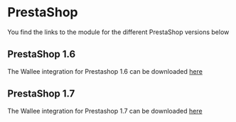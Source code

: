 # PrestaShop
You find the links to the module for the different PrestaShop versions below

## PrestaShop 1.6
The Wallee integration for Prestashop 1.6 can be downloaded [here](https://github.com/pfpayments/prestashop-1.6)

## PrestaShop 1.7
The Wallee integration for Prestashop 1.7 can be downloaded [here](https://github.com/pfpayments/prestashop-1.7)
